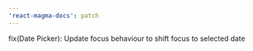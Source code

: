 ```yaml
---
'react-magma-docs': patch
---
```


fix(Date Picker): Update focus behaviour to shift focus to selected date
